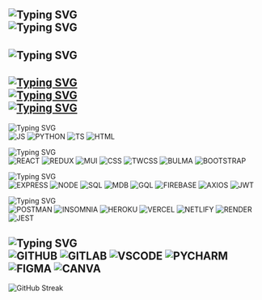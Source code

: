 ![Typing SVG](https://readme-typing-svg.demolab.com?font=Fira+Code&duration=4000&pause=6000&color=44F711&random=false&width=435&lines=Hi%2C+I'm+Richard!) <br>
![Typing SVG](https://readme-typing-svg.demolab.com?font=Fira+Code&duration=4000&pause=6000&color=29F7B5&random=false&width=435&lines=...a+Full-Stack+Software+Developer.) <br>
----- 
![Typing SVG](https://readme-typing-svg.demolab.com?font=Fira+Code&duration=4000&pause=60000&random=false&width=435&lines=<Los+Angeles%2C+CA>) <br>
-----
[![Typing SVG](https://readme-typing-svg.demolab.com?font=Fira+Code&duration=4000&pause=60000&color=E2F765&random=false&width=435&lines=<Portfolio>)](https://www.richardsong.dev) <br>
[![Typing SVG](https://readme-typing-svg.demolab.com?font=Fira+Code&duration=4000&pause=60000&color=E2F765&random=false&width=435&lines=<LinkedIn>)](https://www.linkedin.com/in/song-richard) <br>
[![Typing SVG](https://readme-typing-svg.demolab.com?font=Fira+Code&duration=4000&pause=60000&color=E2F765&random=false&width=435&lines=<Resume>)](https://www.richardsong.dev/assets/RICHARD%20SONG%20-%20RESUME.pdf) <br>
-----
![Typing SVG](https://readme-typing-svg.demolab.com?font=Fira+Code&duration=4000&pause=15000&color=f8f8ff&random=false&width=435&lines=<Languages>) <br>
![JS](https://img.shields.io/badge/JavaScript-323330?style=for-the-badge&logo=javascript&logoColor=F7DF1E)
![PYTHON](https://img.shields.io/badge/Python-FFD43B?style=for-the-badge&logo=python&logoColor=blue)
![TS](https://img.shields.io/badge/TypeScript-007ACC?style=for-the-badge&logo=typescript&logoColor=white)
![HTML](https://img.shields.io/badge/HTML5-E34F26?style=for-the-badge&logo=html5&logoColor=white)

![Typing SVG](https://readme-typing-svg.demolab.com?font=Fira+Code&duration=4000&pause=15000&color=f8f8ff&random=false&width=435&lines=<Front-End>) <br>
![REACT](https://img.shields.io/badge/React-20232A?style=for-the-badge&logo=react&logoColor=61DAFB)
![REDUX](https://img.shields.io/badge/Redux-593D88?style=for-the-badge&logo=redux&logoColor=white)
![MUI](https://img.shields.io/badge/Material%20UI-007FFF?style=for-the-badge&logo=mui&logoColor=white)
![CSS](https://img.shields.io/badge/CSS3-1572B6?style=for-the-badge&logo=css3&logoColor=white)
![TWCSS](https://img.shields.io/badge/Tailwind_CSS-38B2AC?style=for-the-badge&logo=tailwind-css&logoColor=white)
![BULMA](https://img.shields.io/badge/Bulma-00D1B2?style=for-the-badge&logo=Bulma&logoColor=white)
![BOOTSTRAP](https://img.shields.io/badge/Bootstrap-563D7C?style=for-the-badge&logo=bootstrap&logoColor=white)

![Typing SVG](https://readme-typing-svg.demolab.com?font=Fira+Code&duration=4000&pause=15000&color=f8f8ff&random=false&width=435&lines=<Back-End>) <br>
![EXPRESS](https://img.shields.io/badge/Express%20js-000000?style=for-the-badge&logo=express&logoColor=white)
![NODE](https://img.shields.io/badge/Node%20js-339933?style=for-the-badge&logo=nodedotjs&logoColor=white)
![SQL](https://img.shields.io/badge/MySQL-005C84?style=for-the-badge&logo=mysql&logoColor=white)
![MDB](https://img.shields.io/badge/MongoDB-4EA94B?style=for-the-badge&logo=mongodb&logoColor=white)
![GQL](https://img.shields.io/badge/Apollo%20GraphQL-311C87?&style=for-the-badge&logo=Apollo%20GraphQL&logoColor=white)
![FIREBASE](https://img.shields.io/badge/firebase-ffca28?style=for-the-badge&logo=firebase&logoColor=black)
![AXIOS](https://img.shields.io/badge/axios-671ddf?&style=for-the-badge&logo=axios&logoColor=white)
![JWT](https://img.shields.io/badge/JWT-000000?style=for-the-badge&logo=JSON%20web%20tokens&logoColor=white)

![Typing SVG](https://readme-typing-svg.demolab.com?font=Fira+Code&duration=4000&pause=15000&color=f8f8ff&random=false&width=435&lines=<Testing/Deployment>) <br>
![POSTMAN](https://img.shields.io/badge/Postman-FF6C37?style=for-the-badge&logo=Postman&logoColor=white)
![INSOMNIA](https://img.shields.io/badge/Insomnia-5849be?style=for-the-badge&logo=Insomnia&logoColor=white)
![HEROKU](https://img.shields.io/badge/Heroku-430098?style=for-the-badge&logo=heroku&logoColor=white)
![VERCEL](https://img.shields.io/badge/Vercel-000000?style=for-the-badge&logo=vercel&logoColor=white)
![NETLIFY](https://img.shields.io/badge/Netlify-00C7B7?style=for-the-badge&logo=netlify&logoColor=white)
![RENDER](https://img.shields.io/badge/Render-46E3B7?style=for-the-badge&logo=render&logoColor=white)
![JEST](https://img.shields.io/badge/Jest-C21325?style=for-the-badge&logo=jest&logoColor=white)

![Typing SVG](https://readme-typing-svg.demolab.com?font=Fira+Code&duration=4000&pause=15000&color=f8f8ff&random=false&width=435&lines=<Tools>) <br>
![GITHUB](https://img.shields.io/badge/GitHub-100000?style=for-the-badge&logo=github&logoColor=white)
![GITLAB](https://img.shields.io/badge/GitLab-330F63?style=for-the-badge&logo=gitlab&logoColor=white)
![VSCODE](https://img.shields.io/badge/VSCode-0078D4?style=for-the-badge&logo=visual%20studio%20code&logoColor=white)
![PYCHARM](https://img.shields.io/badge/PyCharm-000000.svg?&style=for-the-badge&logo=PyCharm&logoColor=white)
![FIGMA](https://img.shields.io/badge/Figma-F24E1E?style=for-the-badge&logo=figma&logoColor=white)
![CANVA](https://img.shields.io/badge/Canva-%2300C4CC.svg?&style=for-the-badge&logo=Canva&logoColor=white)
-----
![GitHub Streak](https://streak-stats.demolab.com?user=Song-richard&theme=dark) <br>
